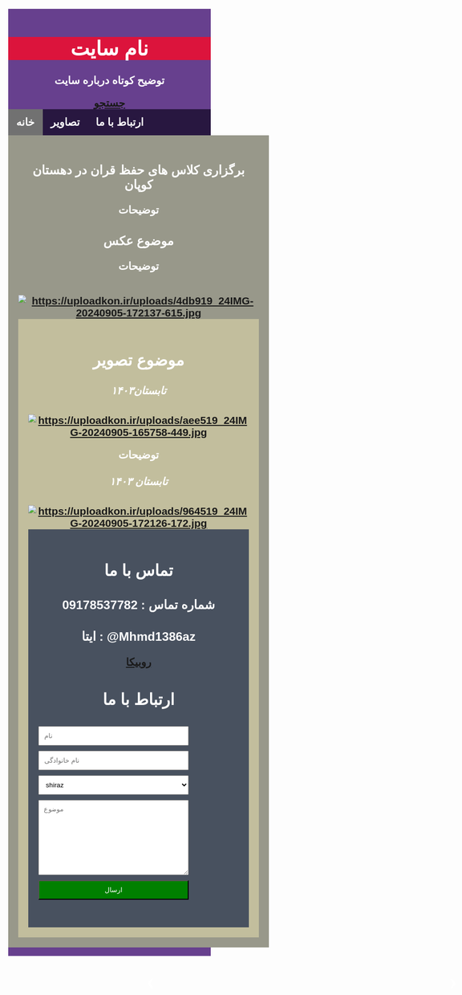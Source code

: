 <html lang="fa">
<head>
    <link rel="stylesheet" href="style.css">
<title>محمد</title>
<meta charset="UTF-8">
<meta name="viewport" content="width=device-width, initial-scale=1">
<style>
    * {
    box-sizing: border-box;
    }
    body {
    font-family: Arial, Helvetica, sans-serif;
    margin: 0;
    }
    .header {
    padding: 0.1px;
    text-align: center;
    background:#67408e;
    color: rgb(255, 255, 255);
    }
    .header h1 {
    font-size: 40px;
    }
    .navbar {
    overflow: hidden;
    background-color: #333;
    position: sticky;
    position: -webkit-sticky;
    top: 0;
    }
    .navbar a {
    float: left;
    display: block;
    color: rgb(255, 253, 256);
    text-align:center;
    padding: 3px 8px;
    text-decoration: none;
    }
    .navbar a.right {
    float: right;
    }
    .navbar a:hover {
    background-color: #13d9ef;
    color: rgb(0, 0, 0);
    }
    .navbar a.active {
    background-color: #666;
    color: rgb(255, 255, 255);
    }
    .row {
    display: -ms-flexbox; /* IE10 */
    display: flex;
    -ms-flex-wrap: wrap; /* IE10 */
    flex-wrap: wrap;
    }
    .side {
    -ms-flex: 30%; /* IE10 */
    flex: 30%;
    background-color:  #98988a;
    padding: 20px;
    }
    .main {
    -ms-flex: 70%; /* IE10 */
    flex: 70%;
    background-color:  rgb(194, 190, 157);
    padding: 20px;
    }
    .fakeimg {
    background-color: #934c4c;
    width: 100%;
    padding: 20px;
    }
    .footer {
    padding: 20px;
    text-align: center;
    background: #48515f;
    }
    @media screen and (max-width: 700px) {
    .row {
    flex-direction: column;
    }
    }
    @media screen and (max-width: 400px) {
    .navbar a {
    float: none;
    width: 100%;
    }
    }
    *{
    box-sizing: border-box;
    }
    .container{
    width: 300px;
    }
    input,select,textarea{
    width: 100%;
    margin: 0 0 10px 0;
    padding: 10px;
    }
    .btn1{
    background-color: green;
    color: #ffffff;
    }
    ul {
    list-style-type: none;
    margin: 0;
    padding: 0;
    overflow: hidden;
    background-color: #281740;
    }
    li {
    float: left;
    }
    li a {
    display: block;
    color: white;
    text-align: center;
    padding: 14px 16px;
    text-decoration: none;
    }
    li a:hover {
    background-color: #0eccf6;
    }
    #search{
    width: 100%;
    height: 100%;
    position: fixed;
    top: 0;
    right: 0;
    background-color: rgba(0, 0, 0, 0.8);
display: none;
justify-content: center;
align-items: center;
}
#search:target{
    display: flex;
}
#search form{
    width: 100%;
    max-width: 300px;
    display: flex;
    flex-direction: column;
    gap: 1em;
}
#search input{
    width: 100%;
    border: none;
    padding: 0.5em 1em;
    border-radius: 0.5em;
}
#search div{
    display: flex;
    gap: 1em;
    justify-content:center;
}
#search a,
#search button{
    border:none;
    padding: 0,25em 1em;
    border-radius: 0,25em;
    color:black;
    font-weight: bold;
    cursor: pointer;
}
#search a{
    background-color: crimson;
}
#search button{
    background-color:chartreuse;
}
    h1{
        background-color: crimson;
        }
    <style>
* {box-sizing: border-box}
body {font-family: Verdana, sans-serif; margin:0}
.mySlides {display: none}
img {vertical-align: middle;}

.academyit1 {
max-width: 1000px;
position: relative;
margin: auto;
}
.prev, .next {
cursor: pointer;
position: absolute;
top: 50%;
width: auto;
padding: 16px;
margin-top: -22px;
color: white;
font-weight: bold;
font-size: 18px;
transition: 0.6s ease;
border-radius: 0 3px 3px 0;
user-select: none;
}
.next {
right: 0;
border-radius: 3px 0 0 3px;
}
.prev:hover, .next:hover {
background-color: rgba(0,0,0,0.8);
}
.academyit3{
color: #f2f2f2;
font-size: 15px;
padding: 8px 12px;
position: absolute;
bottom: 8px;
width: 100%;
text-align: center;
}
.academyit2 {
color: #f2f2f2;
font-size: 12px;
padding: 8px 12px;
position: absolute;
top: 0;
}
.active, .dot:hover { background-color: #717171; }
.fade { animation-name: fade; animation-duration: 1.5s; }
@-webkit-keyframes fade {
from {opacity: .4}
to {opacity: 1}
}
@keyframes fade {
from {opacity: .4}
to {opacity: 1}
}
@media only screen and (max-width: 300px) {
.prev, .next,.academyit3{font-size: 11px}
}
</style>
</style>
</head>
<body>
<div class="header">
<h1>نام سایت</h1>

<form action="">

<h2> <form id="form">
</form>
<p style="font-weight: bold">توضیح کوتاه درباره سایت</p>
<a href="#search">جستجو</a>
<div id="search">
    <form action="">
        <input type="text" placeholder="دنبال چه چیزی هستید؟">
        <div>
            <a href="">بستن</a>
            <botton></botton>
        </div>
    </form>
</div>
<body>
<ul>
<li><a class="active" href="#">خانه</a></li>
<li><a href="https://mhmd138az.github.io/kopan/#%D8%AA%D8%A7%D8%A8%D8%B3%D8%AA%D8%A7%D9%86%DB%B1%DB%B4%DB%B0%DB%B3">تصاویر</a></li>
<li><a href="https://mhmd138az.github.io/kopan/#%D8%AA%D9%85%D8%A7%D8%B3-%D8%A8%D8%A7-%D9%85%D8%A7">ارتباط با ما</a></li>
</ul>

</body>
    
 <div class="row">
    <div class="side">
    <h3>برگزاری کلاس های حفظ قران در دهستان کوپان</h3>
    <p>توضیحات</p>
    <h3>موضوع عکس</h3>
    <p>توضیحات</p>
        <div class="academyit1">
<div class="mySlides fade">
<div class="academyit2">1 / 3</div>
<img src="https://uploadkon.ir/uploads/6c2e19_24IMG-20240905-165801-512.jpg" style="width:100%">
<div class="text">Caption 1</div>
</div>
<div class="mySlides fade">
<div class="">2 / 3</div>
<img src="https://uploadkon.ir/uploads/aee519_24IMG-20240905-165758-449.jpg" style="width:100%">
<div class="text">Caption 2</div>
</div>
<div class="mySlides fade">
<div class="academyit2">3 / 3</div>
<img src="https://uploadkon.ir/uploads/e16919_24IMG-20240906-135000-770.jpg" style="width:100%">
<div class="text">Caption 3</div>
</div>
<a class="prev" onclick="plusSlides(-1)">&#10094;</a>
<a class="next" onclick="plusSlides(1)">&#10095;</a>
</div>
<br>
<div style="text-align: center">
     <a href="https://uploadkon.ir/" target="_blank" title="https://uploadkon.ir/"><img src="https://uploadkon.ir/uploads/4db919_24IMG-20240905-172137-615.jpg" border="0" alt="https://uploadkon.ir/uploads/4db919_24IMG-20240905-172137-615.jpg" /></a>
    </div>
    <div class="main">
    <h2>موضوع تصویر</h2>
    <h5>تابستان۱۴۰۳</h5>
    <a href="https://uploadkon.ir/" target="_blank" title="https://uploadkon.ir/"><img src="https://uploadkon.ir/uploads/aee519_24IMG-20240905-165758-449.jpg" border="0" alt="https://uploadkon.ir/uploads/aee519_24IMG-20240905-165758-449.jpg" /></a>
    <p>توضیحات</p>
    <h5>تابستان ۱۴۰۳</h5>
    <a href="https://uploadkon.ir/" target="_blank" title="https://uploadkon.ir/"><img src="https://uploadkon.ir/uploads/964519_24IMG-20240905-172126-172.jpg" border="0" alt="https://uploadkon.ir/uploads/964519_24IMG-20240905-172126-172.jpg" /></a>
  <div></div>
    <div class="footer">
    <h2>تماس با ما</h2>
    <h3>شماره تماس : 09178537782</h3>
    <h3>ایتا : @Mhmd1386az</h3>
        <a href="https://rubika.ir/kali_linux_86">روبیکا</a>
<html>
<head>
<meta name="viewport" content="width=device-width, initial-scale=1">

</head>
<body>
<h2>ارتباط با ما</h2>
<div class="container">
<h3><form action="/action_page.php" method="post">
<label for="fname"></label>
<input type="text" id="fname" name="firstname" placeholder="نام">
<label for="lname"></label>
<input type="text" id="lname" name="lastname" placeholder="نام خانوادگی">
<label for="city"></label>
<select id=" city " name=" city ">
<option value="shiraz"> shiraz </option>
<option value="tehran"> tehran </option>
<option value="ahvaz"> ahvaz </option>
</select>
<label for="subject"></label>
<textarea id="subject" name="subject" placeholder="موضوع" style="height:150px"></textarea>
<input class="btn1" type="submit" value="ارسال">
</form>
